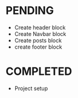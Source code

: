# PENDING
- Create header block
- Create Navbar block
- Create posts block
- create footer block

# COMPLETED
- Project setup